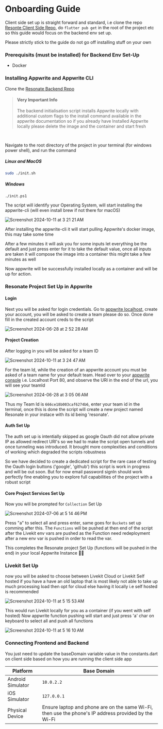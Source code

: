 # Onboarding Guide

Client side set up is straight forward and standard, i.e clone the repo [Resonte Client Side Repo](https://github.com/AOSSIE-Org/Resonate), do `flutter pub get` in the root of the project etc so this guide would focus on the backend env set up.

Please strictly stick to the guide do not go off installing stuff on your own

### Prerequisits (must be installed) for Backend Env Set-Up

- Docker


### Installing Appwrite and Appwrite CLI 

Clone the [Resonate Backend Repo](https://github.com/Aarush-Acharya/Resonate-Backend)
<br/>

> #### **Very Important Info**
> The backend initialisation script installs Appwrite locally with additional custom flags to the install command available in the appwrite documentation so if you already have Installed Appwrite locally please delete the image and the container and start fresh
<br/>

Navigate to the root directory of the project in your terminal (for windows power shell), and run the command

##### Linux and MacOS

```bash
sudo ./init.sh
```

##### Windows

```bash
./init.ps1
```

The script will identify your Operating System, will start installing the appwrite-cli (will even install brew if not there for macOS)

![Screenshot 2024-10-11 at 3 21 21 AM](https://github.com/user-attachments/assets/eb623af8-9087-4e18-9ee1-4b7b088016fb)


After installing the appwrite-cli it will start pulling Appwrite's docker image, this may take some time 

After a few minutes it will ask you for some inputs let everything be the default and just press enter for it to take the default value, once all inputs are taken it will compose the image into a container this might take a few minutes as well

Now appwrite will be successfully installed locally as a container and will be up for action.



### Resonate Project Set Up in Appwrite

#### Login
Next you will be asked for login credentials. Go to [appwrite localhost](http://localhost:80), create your account, you will be asked to create a team please do so. Once done fill in the created account creds to the script

![Screenshot 2024-06-28 at 2 52 28 AM](https://github.com/Aarush-Acharya/Resonate/assets/92685647/802d96c1-0ad5-4922-b49a-56eb56e39904)


#### Project Creation

After logging in you will be asked for a team ID

![Screenshot 2024-10-11 at 3 24 47 AM](https://github.com/user-attachments/assets/a628344a-747d-4121-b1af-907e4b92543f)

For the team Id, while the creation of an appwrite account you must be asked of a team name for your default team. Head over to your [appwrite console](http://localhost:80) i.e. Localhost Port 80, and observe the URl in the end of the url, you will see your teamId

![Screenshot 2024-06-28 at 3 05 06 AM](https://github.com/Aarush-Acharya/Resonate/assets/92685647/9717d9e5-41ad-4fd8-8f71-bac79e73cea7)

Thus my Team Id is `666ce18b003caf6274b6`, enter your team id in the terminal, once this is done the script will create a new project named Resonate in your instace with its id being 'resonate'.


#### Auth Set Up
The auth set up is intentially skipped as google Oauth did not allow private IP as allowed redirect URl's so we had to make the script open tunnels and once tunneling was introduced. It brought more complexities and conditions of working which degraded the scripts robustness 

So we have decided to create a dedicated script for the rare case of testing the Oauth login buttons ('google', 'github') this script is work in progress and will be out soon. But for now email password signIn should work perfectly fine enabling you to explore full capabilities of the project with a robust script


#### Core Project Services Set Up

Now you will be prompted for `Collection` Set Up

![Screenshot 2024-07-06 at 5 14 46 PM](https://github.com/Aarush-Acharya/Resonate/assets/92685647/5155b124-07e4-4769-a9f1-ac574816f85e)

Press "a" to select all and press enter, same goes for  `Buckets` set up comming after this. The `Functions` will be pushed at then end of the script after the Livekit env vars are pushed as the Function need redeployment after a new env var is pushed in order to read the var.

This completes the Resonate project Set Up (functions will be pushed in the end) in your local Appwrite Instance 🚀🍀
<br/>


### Livekit Set Up

now you will be asked to choose between Livekit Cloud or Livekit Self hosted if you have a have an old laptop that is most likely not able to take up much processing load then opt for cloud else having it locally i.e self hosted is recommended 

![Screenshot 2024-10-11 at 5 15 53 AM](https://github.com/user-attachments/assets/947c68d0-0555-4c71-9c62-f1592faafe5c)

This would run Livekit locally for you as a container (if you went with self hosted)
Now appwrite function pushing will start and just press 'a' char on keyboard to select all and push all functions 

![Screenshot 2024-10-11 at 5 16 10 AM](https://github.com/user-attachments/assets/bb1b7165-05a9-4adf-aad8-ef2ad34b48c7)


### Connecting Frontend and Backend

You just need to update the baseDomain variable value in the constants.dart on client side based on how you are running the client side app

| Platform            | Base Domain   |
|---------------------|---------------|
| Android Simulator   | `10.0.2.2`    |
| iOS Simulator       | `127.0.0.1`   |
| Physical Device     | Ensure laptop and phone are on the same Wi-Fi, then use the phone's IP address provided by the Wi-Fi |


